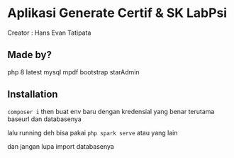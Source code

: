 # Aplikasi Generate Certif & SK LabPsi

Creator : Hans Evan Tatipata

## Made by?

php 8 latest
mysql
mpdf
bootstrap
starAdmin

## Installation 

`composer i` then buat env baru dengan kredensial yang benar terutama baseurl dan databasenya

lalu running deh bisa pakai `php spark serve` atau yang lain

dan jangan lupa import databasenya
